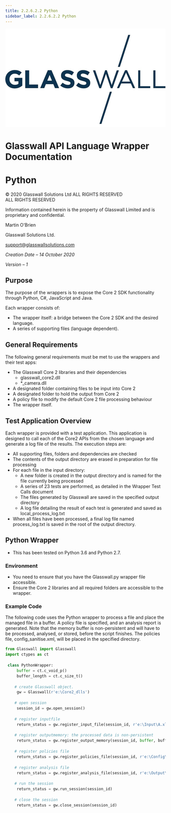 ```yaml
---
title: 2.2.6.2.2 Python 
sidebar_label: 2.2.6.2.2 Python 
---
```



![](media/glasswalllogo.jpg)

<div style={{textAlign: 'center'}}>

# Glasswall API Language Wrapper Documentation
# Python


&copy; 2020 Glasswall Solutions Ltd ALL RIGHTS RESERVED<br />
ALL RIGHTS RESERVED

Information contained herein is the property of Glasswall Limited and is proprietary and confidential.

Martin O'Brien

Glasswall Solutions Ltd.

[support@glasswallsolutions.com](mailto:support%40glasswallsolutions.com)
</div>

_Creation Date – 14 October 2020_

_Version – 1_

## Purpose

The purpose of the wrappers is to expose the Core 2 SDK functionality through Python, C#, JavaScript and Java.

Each wrapper consists of:

- The wrapper itself: a bridge between the Core 2 SDK and the desired language.
- A series of supporting files (language dependent).

## General Requirements

The following general requirements must be met to use the wrappers and their test apps:

- The Glasswall Core 2 libraries and their dependencies
  - glasswall\_core2.dll
  - \*\_camera.dll
- A designated folder containing files to be input into Core 2
- A designated folder to hold the output from Core 2
- A policy file to modify the default Core 2 file processing behaviour
- The wrapper itself.

## Test Application Overview

Each wrapper is provided with a test application. This application is designed to call each of the Core2 APIs from the chosen language and generate a log file of the results.
 The execution steps are:

- All supporting files, folders and dependencies are checked
- The contents of the output directory are erased in preparation for file processing
- For each file in the input directory:
  - A new folder is created in the output directory and is named for the file currently being processed
  - A series of 23 tests are performed, as detailed in the Wrapper Test Calls document
  - The files generated by Glasswall are saved in the specified output directory
  - A log file detailing the result of each test is generated and saved as local\_process\_log.txt
- When all files have been processed, a final log file named process\_log.txt is saved in the root of the output directory.

## Python Wrapper

- This has been tested on Python 3.6 and Python 2.7.

### Environment

- You need to ensure that you have the Glasswall.py wrapper file accessible.
- Ensure the Core 2 libraries and all required folders are accessible to the wrapper.

### Example Code

The following code uses the Python wrapper to process a file and place the managed file in a buffer. A policy file is specified, and an analysis report is generated. Note that the memory buffer is non-persistent and will have to be processed, analysed, or stored, before the script finishes. The policies file, config\_sanitise.xml, will be placed in the specified directory.

```python
from Glasswall import Glasswall
import ctypes as ct
 
 class PythonWrapper:
     buffer = ct.c_void_p()
     buffer_length = ct.c_size_t()
 
    # create Glasswall object.
     gw = Glasswall(r'e:\Core2_dlls')
 
    # open session
     session_id = gw.open_session()
 
    # register inputfile
     return_status = gw.register_input_file(session_id, r'e:\Input\A.xlsx')
 
    # register outputmemory: the processed data is non-persistent
     return_status = gw.register_output_memory(session_id, buffer, buffer_length)
 
    # register policies file
     return_status = gw.register_policies_file(session_id, r'e:\Config\ config_sanitise.xml', 0)
 
    # register analysis file
     return_status = gw.register_analysis_file(session_id, r'e:\Output\Analysis.xml')
 
    # run the session
     return_status = gw.run_session(session_id)
 
    # close the session
     return_status = gw.close_session(session_id)

```